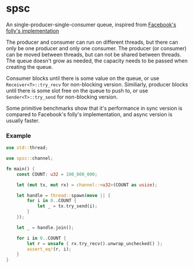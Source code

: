 # spsc

An single-producer-single-consumer queue, inspired from [Facebook's folly's implementation](https://github.com/facebook/folly/blob/main/folly/ProducerConsumerQueue.h)

The producer and consumer can run on different threads, but there can only be one producer and only one consumer. The producer (or consumer) can be moved between threads, but can not be shared between threads. The queue doesn't grow as needed, the capacity needs to be passed when creating the queue.

Consumer blocks until there is some value on the queue, or use `Receiver<T>::try_recv` for non-blocking version. Similiarly, producer blocks until there is some slot free on the queue to push to, or use `Sender<T>::try_send` for non-blocking version.

Some primitive benchmarks show that it's performance in sync version is compared to Facebook's folly's implementation, and async version is usually faster.

### Example

```rust
use std::thread;

use spsc::channel;

fn main() {
    const COUNT: u32 = 100_000_000;

    let (mut tx, mut rx) = channel::<u32>(COUNT as usize);

    let handle = thread::spawn(move || {
        for i in 0..COUNT {
            let _ = tx.try_send(i);
        }
    });

    let _ = handle.join();

    for i in 0..COUNT {
        let r = unsafe { rx.try_recv().unwrap_unchecked() };
        assert_eq!(r, i);
    }
}
```
